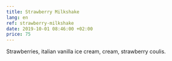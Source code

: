 ```yaml
---
title: Strawberry Milkshake
lang: en
ref: strawberry-milkshake
date: 2019-10-01 08:46:00 +02:00
price: 75
---
```


Strawberries, italian vanilla ice cream, cream, strawberry coulis.
